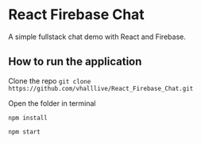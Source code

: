 # React Firebase Chat

A simple fullstack chat demo with React and Firebase. 

## How to run the application

Clone the repo
```git clone https://github.com/vhalllive/React_Firebase_Chat.git```

Open the folder in terminal 

```npm install``` 

```npm start```
